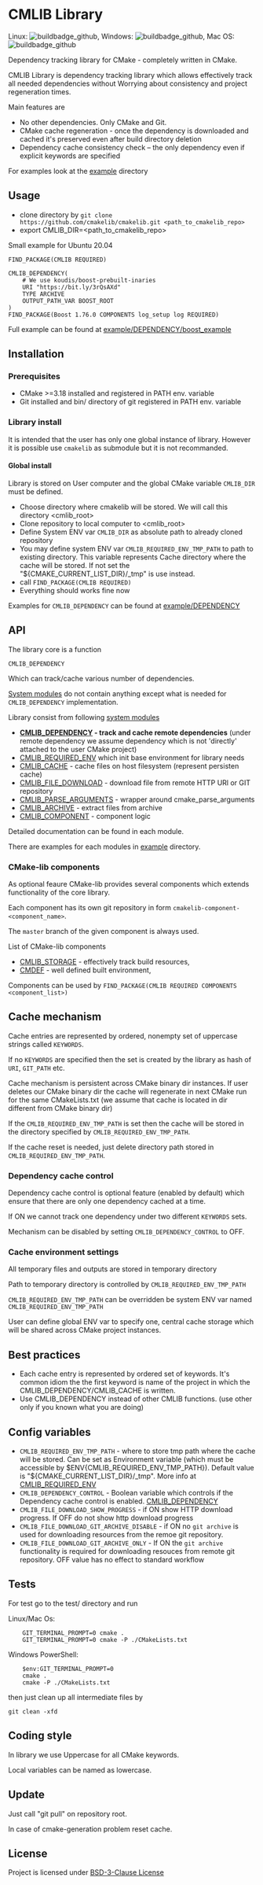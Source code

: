 
# CMLIB Library

Linux: ![buildbadge_github], Windows: ![buildbadge_github], Mac OS: ![buildbadge_github]

Dependency tracking library for CMake - completely written in CMake.

CMLIB Library is dependency tracking library which allows effectively track all
needed dependencies without Worrying about consistency and project regeneration times.

Main features are

- No other dependencies. Only CMake and Git.
- CMake cache regeneration - once the dependency is downloaded
   and cached it's preserved even after build directory deletion
- Dependency cache consistency check – the only dependency
  even if explicit keywords are specified

For examples look at the [example] directory

## Usage

- clone directory by `git clone https://github.com/cmakelib/cmakelib.git <path_to_cmakelib_repo>`
- export CMLIB_DIR=<path_to_cmakelib_repo>

Small example for Ubuntu 20.04

```
FIND_PACKAGE(CMLIB REQUIRED)

CMLIB_DEPENDENCY(
	# We use koudis/boost-prebuilt-inaries
	URI "https://bit.ly/3rQsAXd"
	TYPE ARCHIVE
	OUTPUT_PATH_VAR BOOST_ROOT
)
FIND_PACKAGE(Boost 1.76.0 COMPONENTS log_setup log REQUIRED)
```

Full example can be found at [example/DEPENDENCY/boost_example]

## Installation

### Prerequisites

- CMake >=3.18 installed and registered in PATH env. variable
- Git installed and bin/ directory of git registered in PATH env. variable

### Library install

It is intended that the user has only one global instance of library. However it is possible use `cmakelib`
as submodule but it is not recommanded.

#### Global install

Library is stored on User computer and the global CMake variable `CMLIB_DIR`
must be defined.

- Choose directory where cmakelib will be stored. We will call this directory
<cmlib_root>
- Clone repository to local computer to <cmlib_root>
- Define System ENV var `CMLIB_DIR` as absolute path to already cloned repository
- You may define system ENV var `CMLIB_REQUIRED_ENV_TMP_PATH` to path to existing directory.
  This variable represents Cache directory where the cache will be stored.
  If not set the "${CMAKE_CURRENT_LIST_DIR}/_tmp" is use instead.
- call `FIND_PACKAGE(CMLIB REQUIRED)`
- Everything should works fine now

Examples for `CMLIB_DEPENDENCY` can be found at [example/DEPENDENCY]

## API

The library core is a function

	CMLIB_DEPENDENCY

Which can track/cache various number of dependencies.

[System modules] do not contain anything except what is needed for `CMLIB_DEPENDENCY` implementation.

Library consist from following [system modules]

- **[CMLIB_DEPENDENCY] - track and cache remote dependencies** (under remote dependency we
  assume dependency which is not 'directly' attached to the user CMake project)
- [CMLIB_REQUIRED_ENV] which init base environment for library needs
- [CMLIB_CACHE] - cache files on host filesystem (represent persisten cache)
- [CMLIB_FILE_DOWNLOAD] - download file from remote HTTP URl or GIT repository
- [CMLIB_PARSE_ARGUMENTS] - wrapper around cmake_parse_arguments
- [CMLIB_ARCHIVE] - extract files from archive
- [CMLIB_COMPONENT] - component logic

Detailed documentation can be found in each module.

There are examples for each modules in [example] directory.

### CMake-lib components

As optional feaure CMake-lib provides several components which extends functionality of the core library.

Each component has its own git repository in form `cmakelib-component-<component_name>`.

The `master` branch of the given component is always used.

List of CMake-lib components

- [CMLIB_STORAGE] - effectively track build resources,
- [CMDEF] - well defined built environment,

Components can be used by `FIND_PACKAGE(CMLIB REQUIRED COMPONENTS <component_list>)`

## Cache mechanism

Cache entries are represented by ordered, nonempty set of uppercase strings called `KEYWORDS`.

If no `KEYWORDS` are specified then the set is created by the library as hash of `URI`, `GIT_PATH` etc.

Cache mechanism is persistent across CMake binary dir instances.
If user deletes our CMake binary dir the cache will regenerate
in next CMake run for the same CMakeLists.txt
(we assume that cache is located in dir different from CMake binary dir)

If the `CMLIB_REQUIRED_ENV_TMP_PATH` is set then the cache will be stored
in the directory specified by `CMLIB_REQUIRED_ENV_TMP_PATH`.

If the cache reset is needed, just delete directory path stored
in `CMLIB_REQUIRED_ENV_TMP_PATH`.

### Dependency cache control

Dependency cache control is optional feature (enabled by default) which ensure that
there are only one dependency cached at a time.

If ON we cannot track one dependency under two different `KEYWORDS` sets.

Mechanism can be disabled by setting `CMLIB_DEPENDENCY_CONTROL` to OFF.

### Cache environment settings

All temporary files and outputs are stored in temporary directory

Path to temporary directory is controlled by `CMLIB_REQUIRED_ENV_TMP_PATH`

`CMLIB_REQUIRED_ENV_TMP_PATH` can be overridden be system ENV var named
`CMLIB_REQUIRED_ENV_TMP_PATH`

User can define global ENV var to specify one, central cache storage which will be
shared across CMake project instances.

## Best practices

- Each cache entry is represented by ordered set of keywords.
It's common idiom the the first keyword is name of the project in which
the CMLIB_DEPENDENCY/CMLIB_CACHE is written.
- Use CMLIB_DEPENDENCY instead of other CMLIB functions. (use other only if you known what
you are doing)

## Config variables

- `CMLIB_REQUIRED_ENV_TMP_PATH` - where to store tmp path where the cache will be stored.
  Can be set as Environment variable (which must be accessible by $ENV{CMLIB_REQUIRED_ENV_TMP_PATH}).
  Default value is "${CMAKE_CURRENT_LIST_DIR}/_tmp". More info at [CMLIB_REQUIRED_ENV]
- `CMLIB_DEPENDENCY_CONTROL` - Boolean variable which controls if the Dependency cache control is enabled.
  [CMLIB_DEPENDENCY]
- `CMLIB_FILE_DOWNLOAD_SHOW_PROGRESS` - if ON show HTTP download progress.
  If OFF do not show http download progress
- `CMLIB_FILE_DOWNLOAD_GIT_ARCHIVE_DISABLE` - if ON no `git archive` is used for downloading
  resources from the remoe git repository.
- `CMLIB_FILE_DOWNLOAD_GIT_ARCHIVE_ONLY` - If ON the `git archive` functionality is required for downloading resouces
  from remote git repository. OFF value has no effect to standard workflow

## Tests

For test go to the test/ directory and run

Linux/Mac Os:

```
	GIT_TERMINAL_PROMPT=0 cmake .
	GIT_TERMINAL_PROMPT=0 cmake -P ./CMakeLists.txt
```

Windows PowerShell:

```
	$env:GIT_TERMINAL_PROMPT=0
	cmake .
	cmake -P ./CMakeLists.txt
```

then just clean up all intermediate files by

    git clean -xfd

## Coding style

In library we use Uppercase for all CMake keywords.

Local variables can be named as lowercase.

## Update

Just call "git pull" on repository root.

In case of cmake-generation problem reset cache.

## License

Project is licensed under [BSD-3-Clause License](LICENSE)



[CMLIB_REQUIRED_ENV]:    ./system_modules/CMLIB_REQUIRED_ENV.cmake
[CMLIB_CACHE]:           ./system_modules/CMLIB_CACHE.cmake
[CMLIB_FILE_DOWNLOAD]:   ./system_modules/CMLIB_FILE_DOWNLOAD.cmake
[CMLIB_PARSE_ARGUMENTS]: ./system_modules/CMLIB_PARSE_ARGUMENTS.cmake
[CMLIB_ARCHIVE]:         ./system_modules/CMLIB_ARCHIVE.cmake
[CMLIB_DEPENDENCY]:      ./system_modules/CMLIB_DEPENDENCY.cmake
[CMLIB_COMPONENT]:       ./system_modules/CMLIB_COMPONENT.cmake
[CMLIB_STORAGE]:         https://github.com/cmakelib/cmakelib-component-storage
[CMDEF]:                 https://github.com/cmakelib/cmakelib-component-basedef
[System modules]:        ./system_modules/
[system modules]:        ./system_modules/
[example]:               ./example/
[example/DEPENDENCY]:    ./example/DEPENDENCY
[buildbadge_github]:     https://github.com/cmakelib/cmakelib/workflows/Tests/badge.svg
[example/DEPENDENCY/boost_example]: ./example/DEPENDENCY/boost_example/

